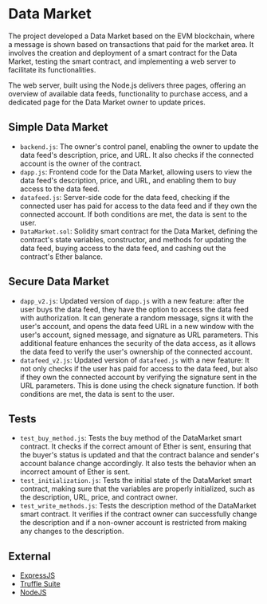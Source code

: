 # Data Market

The project developed a Data Market based on the EVM blockchain, where a message is shown based on transactions that paid for the market area. It involves the creation and deployment of a smart contract for the Data Market, testing the smart contract, and implementing a web server to facilitate its functionalities.

The web server, built using the Node.js delivers three pages, offering an overview of available data feeds, functionality to purchase access, and a dedicated page for the Data Market owner to update prices.

## Simple Data Market

- `backend.js`: The owner's control panel, enabling the owner to update the data feed's description, price, and URL. It also checks if the connected account is the owner of the contract.
- `dapp.js`: Frontend code for the Data Market, allowing users to view the data feed's description, price, and URL, and enabling them to buy access to the data feed.
- `datafeed.js`: Server-side code for the data feed, checking if the connected user has paid for access to the data feed and if they own the connected account. If both conditions are met, the data is sent to the user.
- `DataMarket.sol`: Solidity smart contract for the Data Market, defining the contract's state variables, constructor, and methods for updating the data feed, buying access to the data feed, and cashing out the contract's Ether balance.

## Secure Data Market

- `dapp_v2.js`: Updated version of `dapp.js` with a new feature: after the user buys the data feed, they have the option to access the data feed with authorization. It can generate a random message, signs it with the user's account, and opens the data feed URL in a new window with the user's account, signed message, and signature as URL parameters. This additional feature enhances the security of the data access, as it allows the data feed to verify the user's ownership of the connected account.
- `datafeed_v2.js`: Updated version of `datafeed.js` with a new feature: It not only checks if the user has paid for access to the data feed, but also if they own the connected account by verifying the signature sent in the URL parameters. This is done using the check signature function. If both conditions are met, the data is sent to the user.

## Tests

- `test_buy_method.js`: Tests the buy method of the DataMarket smart contract. It checks if the correct amount of Ether is sent, ensuring that the buyer's status is updated and that the contract balance and sender's account balance change accordingly. It also tests the behavior when an incorrect amount of Ether is sent.
- `test_initialization.js`: Tests the initial state of the DataMarket smart contract, making sure that the variables are properly initialized, such as the description, URL, price, and contract owner.
- `test_write_methods.js`: Tests the description method of the DataMarket smart contract. It verifies if the contract owner can successfully change the description and if a non-owner account is restricted from making any changes to the description.

## External

- [ExpressJS](https://expressjs.com/)
- [Truffle Suite](https://trufflesuite.com/)
- [NodeJS](https://nodejs.org/)
